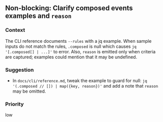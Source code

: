 ## Non-blocking: Clarify composed events examples and `reason`

### Context

The CLI reference documents `--rules` with a jq example. When sample inputs do not match the rules, `.composed` is null which causes `jq '[.composed[] | ...]'` to error. Also, `reason` is emitted only when criteria are captured; examples could mention that it may be undefined.

### Suggestion

- In `docs/cli/reference.md`, tweak the example to guard for null: `jq '(.composed // []) | map({key, reason})'` and add a note that `reason` may be omitted.

### Priority

low
